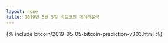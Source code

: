 ```yaml
---
layout: none
title: 2019년 5월 5일 비트코인 데이터분석   
---
```


{% include bitcoin/2019-05-05-bitcoin-prediction-v303.html %}